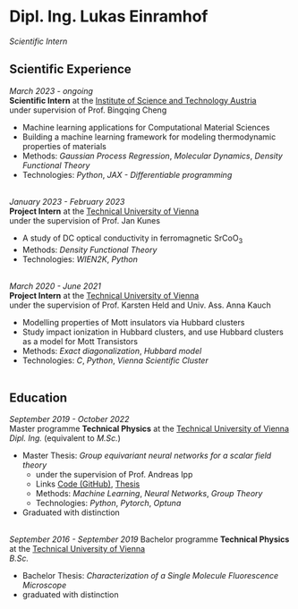 # Dipl. Ing. Lukas Einramhof

*Scientific Intern*

## Scientific Experience

*March 2023 - ongoing* <br>
**Scientific Intern** at the [Institute of Science and Technology Austria](https://ista.ac.at/home)  <br>
under supervision of Prof. Bingqing Cheng <br>
- Machine learning applications for Computational Material Sciences
- Building a machine learning framework for modeling thermodynamic properties of materials
- Methods: *Gaussian Process Regression*, *Molecular Dynamics*, *Density Functional Theory*
- Technologies: *Python*, *JAX - Differentiable programming*
<br><br>

*January 2023 - February 2023* <br>
**Project Intern** at the [Technical University of Vienna](https://www.tuwien.at/) <br>
under the supervision of Prof. Jan Kunes <br>
- A study of DC optical conductivity in ferromagnetic SrCoO<sub>3</sub>
- Methods: *Density Functional Theory*
- Technologies: *WIEN2K*, *Python*
<br><br>

*March 2020 - June 2021* <br>
**Project Intern** at the [Technical University of Vienna](https://www.tuwien.at/) <br>
under the supervision of Prof. Karsten Held and Univ. Ass. Anna Kauch <br>
- Modelling properties of Mott insulators via Hubbard clusters
- Study impact ionization in Hubbard clusters, and use Hubbard clusters as a model for Mott Transistors
- Methods: *Exact diagonalization*, *Hubbard model*
- Technologies: *C*, *Python*, *Vienna Scientific Cluster*
<br><br>

## Education

*September 2019 - October 2022* <br>
Master programme **Technical Physics** at the [Technical University of Vienna](https://www.tuwien.at/) <br>
*Dipl. Ing.* (equivalent to *M.Sc.*) <br>

- Master Thesis: *Group equivariant neural networks for a scalar field theory*
  - under the supervision of Prof. Andreas Ipp
  - Links [Code (GitHub)](https://github.com/LukasEin/scalar_ml_reflection), [Thesis](https://doi.org/10.34726/hss.2022.97866)
  - Methods: *Machine Learning*, *Neural Networks*, *Group Theory*
  - Technologies: *Python*, *Pytorch*, *Optuna*
- Graduated with distinction
<br><br>

*September 2016 - September 2019*
Bachelor programme **Technical Physics** at the [Technical University of Vienna](https://www.tuwien.at/) <br>
*B.Sc.* <br>

- Bachelor Thesis: *Characterization of a Single Molecule Fluorescence Microscope*
- graduated with distinction
